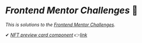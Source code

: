 # _Frontend Mentor Challenges_ 🙋‍

_This is solutions to the_ [_Frontend Mentor Challenges_](https://www.frontendmentor.io).


✔ [_NFT preview card component_](https://github.com/sookm/frontendmentor-chanllenges/tree/main/nft-preview-card-component-main)
  👉[_link_](https://sookm.github.io/frontendmentor-chanllenges/nft-preview-card-component-main/)
